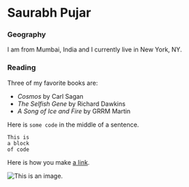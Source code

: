 # Saurabh Pujar

### Geography 

I am from Mumbai, India and I currently live in New York, NY.

### Reading

Three of my favorite books are:

- *Cosmos* by Carl Sagan
- *The Selfish Gene* by Richard Dawkins
- *A Song of Ice and Fire* by GRRM Martin

Here is `some code` in the middle of a sentence.

```
This is
a block
of code
```

Here is how you make [a link](https://www.wikipedia.org/).

![This is an image.](https://github.com/yihui/xaringan/releases/download/v0.0.2/karl-moustache.jpg)
